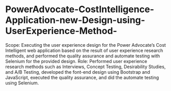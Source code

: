 # PowerAdvocate-CostIntelligence-Application-new-Design-using-UserExperience-Method-
Scope: Executing the user experience design for the Power Advocate’s Cost Intelligent web application based on the result of user experience research methods, and performed the quality assurance and automate testing with Selenium for the provided design.
Role: Performed user experience research methods such as Interviews, Concept Testing, Desirability Studies, and A/B Testing, developed the font-end design using Bootstrap and JavaScript, executed the quality assurance, and did the automate testing using Selenium.
